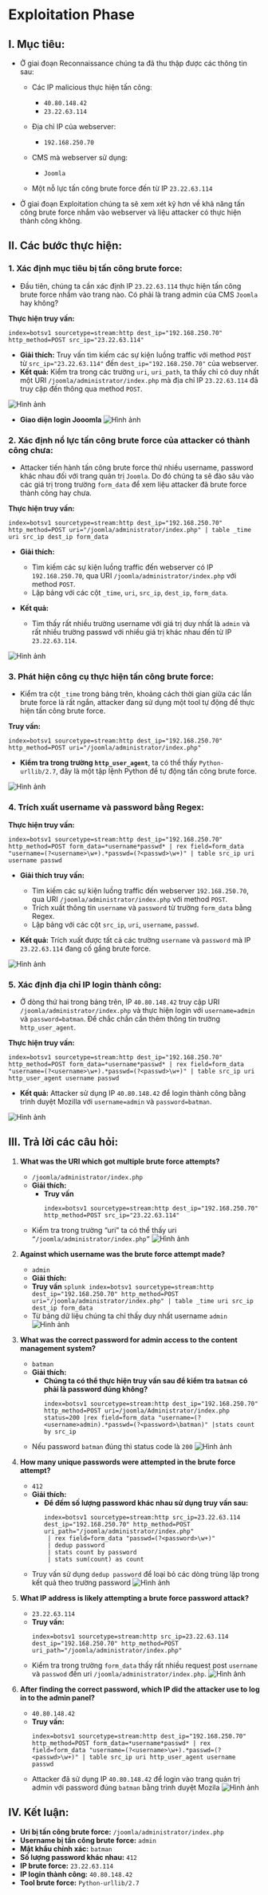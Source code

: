 # Exploitation Phase

## I. Mục tiêu:
- Ở giai đoạn Reconnaissance chúng ta đã thu thập được các thông tin sau:
  - Các IP malicious thực hiện tấn công:
    - `40.80.148.42`
    - `23.22.63.114`
      
  - Địa chỉ IP của webserver:
    - `192.168.250.70`
      
  - CMS mà webserver sử dụng:
    - `Joomla`
      
  - Một nỗ lực tấn công brute force đến từ IP `23.22.63.114`

- Ở giai đoạn Exploitation chúng ta sẽ xem xét kỹ hơn về khả năng tấn công brute force nhắm vào webserver và liệu attacker có thực hiện thành công không.

## II. Các bước thực hiện:

### 1. Xác định mục tiêu bị tấn công brute force:
- Đầu tiên, chúng ta cần xác định IP `23.22.63.114` thực hiện tấn công brute force nhắm vào trang nào. Có phải là trang admin của CMS `Joomla` hay không?

**Thực hiện truy vấn:**
```splunk
index=botsv1 sourcetype=stream:http dest_ip="192.168.250.70" http_method=POST src_ip="23.22.63.114"
```
- **Giải thích:** Truy vấn tìm kiếm các sự kiện luồng traffic với method `POST` từ `src_ip="23.22.63.114"` đến `dest_ip="192.168.250.70"` của webserver.
- **Kết quả:** Kiểm tra trong các trường `uri`, `uri_path`, ta thấy chỉ có duy nhất một URI `/joomla/administrator/index.php` mà địa chỉ IP `23.22.63.114` đã truy cập đến thông qua method `POST`.

![Hình ảnh](https://github.com/PhucsS24/Incident-handling-with-Splunk/blob/main/2.%20Exploitation%20Phase/images/1.png)

- **Giao diện login Jooomla**
![Hình ảnh](https://github.com/PhucsS24/Incident-handling-with-Splunk/blob/main/2.%20Exploitation%20Phase/images/2.png)

### 2. Xác định nổ lực tấn công brute force của attacker có thành công chưa:
- Attacker tiến hành tấn công brute force thử nhiều username, password khác nhau đối với trang quản trị `Joomla`. Do đó chúng ta sẽ đào sâu vào các giá trị trong trường `form_data` để xem liệu attacker đã brute force thành công hay chưa.

**Thực hiện truy vấn:**
```splunk
index=botsv1 sourcetype=stream:http dest_ip="192.168.250.70" http_method=POST uri="/joomla/administrator/index.php" | table _time uri src_ip dest_ip form_data
```
- **Giải thích:**
  - Tìm kiếm các sự kiện luồng traffic đến webserver có IP `192.168.250.70`, qua URI `/joomla/administrator/index.php` với method `POST`.
  - Lập bảng với các cột `_time`, `uri`, `src_ip`, `dest_ip`, `form_data`.

- **Kết quả:**
  - Tìm thấy rất nhiều trường username với giá trị duy nhất là `admin` và rất nhiều trường passwd với nhiều giá trị khác nhau đến từ IP `23.22.63.114`.

![Hình ảnh](https://github.com/PhucsS24/Incident-handling-with-Splunk/blob/main/2.%20Exploitation%20Phase/images/3.png)

### 3. Phát hiện công cụ thực hiện tấn công brute force:
- Kiểm tra cột `_time` trong bảng trên, khoảng cách thời gian giữa các lần brute force là rất ngắn, attacker đang sử dụng một tool tự động để thực hiện tấn công brute force. 

**Truy vấn:**
```splunk
index=botsv1 sourcetype=stream:http dest_ip="192.168.250.70" http_method=POST uri="/joomla/administrator/index.php"
```
- **Kiểm tra trong trường `http_user_agent`**, ta có thể thấy `Python-urllib/2.7`, đây là một tập lệnh Python để tự động tấn công brute force.

![Hình ảnh](https://github.com/PhucsS24/Incident-handling-with-Splunk/blob/main/2.%20Exploitation%20Phase/images/4.png)

### 4. Trích xuất username và password bằng Regex:
**Thực hiện truy vấn:**
```splunk
index=botsv1 sourcetype=stream:http dest_ip="192.168.250.70" http_method=POST form_data=*username*passwd* | rex field=form_data "username=(?<username>\w+).*passwd=(?<passwd>\w+)" | table src_ip uri username passwd
```
- **Giải thích truy vấn:**
  - Tìm kiếm các sự kiện luồng traffic đến webserver `192.168.250.70`, qua URI `/joomla/administrator/index.php` với method `POST`.
  - Trích xuất thông tin `username` và `password` từ trường `form_data` bằng Regex.
  - Lập bảng với các cột `src_ip`, `uri`, `username`, `passwd`.

- **Kết quả:** Trích xuất được tất cả các trường `username` và `password` mà IP `23.22.63.114` đang cố gắng brute force.

![Hình ảnh](https://github.com/PhucsS24/Incident-handling-with-Splunk/blob/main/2.%20Exploitation%20Phase/images/5.png)

### 5. Xác định địa chỉ IP login thành công:
- Ở dòng thứ hai trong bảng trên, IP `40.80.148.42` truy cập URI `/joomla/administrator/index.php` và thực hiện login với `username=admin` và `password=batman`. Để chắc chắn cần thêm thông tin trường `http_user_agent`.

**Thực hiện truy vấn:**
```splunk
index=botsv1 sourcetype=stream:http dest_ip="192.168.250.70" http_method=POST form_data=*username*passwd* | rex field=form_data "username=(?<username>\w+).*passwd=(?<passwd>\w+)" | table src_ip uri http_user_agent username passwd
```
- **Kết quả:** Attacker sử dụng IP `40.80.148.42` để login thành công bằng trình duyệt Mozilla với `username=admin` và `password=batman`.

![Hình ảnh](https://github.com/PhucsS24/Incident-handling-with-Splunk/blob/main/2.%20Exploitation%20Phase/images/6.png)

## III. Trả lời các câu hỏi:

1. **What was the URI which got multiple brute force attempts?**
   - `/joomla/administrator/index.php`
   - **Giải thích:** 
      - **Truy vấn**
        ```splunk
        index=botsv1 sourcetype=stream:http dest_ip="192.168.250.70" http_method=POST src_ip="23.22.63.114"
        ```
    - Kiểm tra trong trường “uri” ta có thể thấy uri `“/joomla/administrator/index.php”`
![Hình ảnh](https://github.com/PhucsS24/Incident-handling-with-Splunk/blob/main/2.%20Exploitation%20Phase/images/1.png)

2. **Against which username was the brute force attempt made?**
   - `admin`
   - **Giải thích:**
   - **Truy vấn**
          ```splunk
          index=botsv1 sourcetype=stream:http dest_ip="192.168.250.70" http_method=POST uri="/joomla/administrator/index.php" | table _time uri src_ip dest_ip form_data
          ```
   - Từ bảng dữ liệu chúng ta chỉ thấy duy nhất username `admin`
![Hình ảnh](https://github.com/PhucsS24/Incident-handling-with-Splunk/blob/main/2.%20Exploitation%20Phase/images/3.png)

3. **What was the correct password for admin access to the content management system?**
   - `batman`
   - **Giải thích:**
     - **Chúng ta có thể thực hiện truy vấn sau để kiểm tra `batman` có phải là password đúng không?**
        ```splunk
        index=botsv1 sourcetype=stream:http dest_ip="192.168.250.70" http_method=POST uri=/joomla/Administrator/index.php status=200 |rex field=form_data "username=(?<username>admin).*passwd=(?<password>\batman)" |stats count by src_ip
        ```
    - Nếu password `batman` đúng thì status code là `200`
![Hình ảnh](https://github.com/PhucsS24/Incident-handling-with-Splunk/blob/main/2.%20Exploitation%20Phase/images/7.png)

4. **How many unique passwords were attempted in the brute force attempt?**
   - `412`
   - **Giải thích:**
     - **Để đếm số lượng password khác nhau sử dụng truy vấn sau:**
       ```splunk
       index=botsv1 sourcetype=stream:http src_ip=23.22.63.114 dest_ip="192.168.250.70" http_method=POST uri_path="/joomla/administrator/index.php"
  		| rex field=form_data "passwd=(?<password>\w+)"
  		| dedup password 
  		| stats count by password
  		| stats sum(count) as count
       ```
    - Truy vấn sử dụng `dedup password` để loại bỏ các dòng trùng lặp trong kết quả theo trường password
![Hình ảnh](https://github.com/PhucsS24/Incident-handling-with-Splunk/blob/main/2.%20Exploitation%20Phase/images/8.png)

5. **What IP address is likely attempting a brute force password attack?**
   - `23.22.63.114`
   - **Truy vấn:**
     ```splunk
     index=botsv1 sourcetype=stream:http src_ip=23.22.63.114 dest_ip="192.168.250.70" http_method=POST uri_path="/joomla/administrator/index.php"
     ```
   - Kiểm tra trong trường `form_data` thấy rất nhiều request post `username` và `passwod` đến uri `/joomla/administrator/index.php`.
![Hình ảnh](https://github.com/PhucsS24/Incident-handling-with-Splunk/blob/main/2.%20Exploitation%20Phase/images/9.png)

6. **After finding the correct password, which IP did the attacker use to log in to the admin panel?**
   - `40.80.148.42`
   - **Truy vấn:**
     ```splunk
     index=botsv1 sourcetype=stream:http dest_ip="192.168.250.70" http_method=POST form_data=*username*passwd* | rex field=form_data "username=(?<username>\w+).*passwd=(?<passwd>\w+)" | table src_ip uri http_user_agent username passwd
     ```
   - Attacker đã sử dụng IP `40.80.148.42` để login vào trang quản trị admin với password đúng `batman` bằng trình duyệt Mozila
![Hình ảnh](https://github.com/PhucsS24/Incident-handling-with-Splunk/blob/main/2.%20Exploitation%20Phase/images/6.png)

## IV. Kết luận:
- **Uri bị tấn công brute force:** `/joomla/administrator/index.php`
- **Username bị tấn công brute force:** `admin`
- **Mật khẩu chính xác:** `batman`
- **Số lượng password khác nhau:** `412`
- **IP brute force:** `23.22.63.114`
- **IP login thành công:** `40.80.148.42`
- **Tool brute force:** `Python-urllib/2.7`
